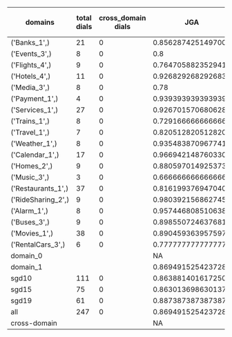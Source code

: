| domains            |   total dials |   cross_domain dials | JGA                | RSA                | TA                 | CDTA   |   total turns |   cross-domain turns |
|--------------------|---------------|----------------------|--------------------|--------------------|--------------------|--------|---------------|----------------------|
| ('Banks_1',)       |            21 |                    0 | 0.8562874251497006 | 0.8791946308724832 | 0.8862275449101796 | NA     |           167 |                    0 |
| ('Events_3',)      |             8 |                    0 | 0.8                | 0.9199275362318842 | 0.96               | NA     |            50 |                    0 |
| ('Flights_4',)     |             9 |                    0 | 0.7647058823529411 | 0.8812500000000002 | 0.9607843137254902 | NA     |            51 |                    0 |
| ('Hotels_4',)      |            11 |                    0 | 0.926829268292683  | 0.9870129870129872 | 0.9878048780487805 | NA     |            82 |                    0 |
| ('Media_3',)       |             8 |                    0 | 0.78               | 0.8427536231884057 | 0.94               | NA     |            50 |                    0 |
| ('Payment_1',)     |             4 |                    0 | 0.9393939393939394 | 0.9805555555555555 | 0.7878787878787878 | NA     |            33 |                    0 |
| ('Services_1',)    |            27 |                    0 | 0.9267015706806283 | 0.9735185185185183 | 0.9790575916230366 | NA     |           191 |                    0 |
| ('Trains_1',)      |             8 |                    0 | 0.7291666666666666 | 0.9337566137566136 | 0.9583333333333334 | NA     |            48 |                    0 |
| ('Travel_1',)      |             7 |                    0 | 0.8205128205128205 | 0.8333333333333334 | 0.8974358974358975 | NA     |            39 |                    0 |
| ('Weather_1',)     |             8 |                    0 | 0.9354838709677419 | 0.9642857142857143 | 0.967741935483871  | NA     |            31 |                    0 |
| ('Calendar_1',)    |            17 |                    0 | 0.9669421487603306 | 0.9819819819819819 | 0.9917355371900827 | NA     |           121 |                    0 |
| ('Homes_2',)       |             9 |                    0 | 0.8805970149253731 | 0.9456284153005463 | 0.9701492537313433 | NA     |            67 |                    0 |
| ('Music_3',)       |             3 |                    0 | 0.6666666666666666 | 0.8033333333333333 | 0.9166666666666666 | NA     |            24 |                    0 |
| ('Restaurants_1',) |            37 |                    0 | 0.8161993769470405 | 0.9543531746031751 | 0.9501557632398754 | NA     |           321 |                    0 |
| ('RideSharing_2',) |             9 |                    0 | 0.9803921568627451 | 0.9893617021276596 | 0.9803921568627451 | NA     |            51 |                    0 |
| ('Alarm_1',)       |             8 |                    0 | 0.9574468085106383 | 0.9705882352941176 | 0.9787234042553191 | NA     |            47 |                    0 |
| ('Buses_3',)       |             9 |                    0 | 0.8985507246376812 | 0.9836531627576403 | 0.9565217391304348 | NA     |            69 |                    0 |
| ('Movies_1',)      |            38 |                    0 | 0.8904593639575972 | 0.956711590296496  | 0.9575971731448764 | NA     |           283 |                    0 |
| ('RentalCars_3',)  |             6 |                    0 | 0.7777777777777778 | 0.9387043189368771 | 0.9555555555555556 | NA     |            45 |                    0 |
| domain_0           |               |                      | NA                 | NA                 | NA                 | NA     |             0 |                    0 |
| domain_1           |               |                      | 0.8694915254237288 | 0.9445229347097067 | 0.9519774011299436 | NA     |          1770 |                    0 |
| sgd10              |           111 |                    0 | 0.8638814016172507 | 0.9256239137990965 | 0.9393530997304582 | NA     |           742 |                    0 |
| sgd15              |            75 |                    0 | 0.863013698630137  | 0.9565045498718966 | 0.9623287671232876 | NA     |           584 |                    0 |
| sgd19              |            61 |                    0 | 0.8873873873873874 | 0.9603853766445454 | 0.9594594594594594 | NA     |           444 |                    0 |
| all                |           247 |                    0 | 0.8694915254237288 | 0.9445229347097067 | 0.9519774011299436 | NA     |          1770 |                    0 |
| cross-domain       |               |                      | NA                 | NA                 | NA                 | NA     |             0 |                    0 |
